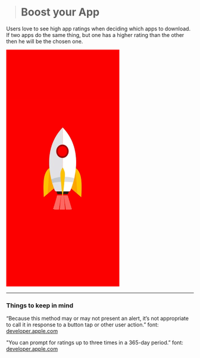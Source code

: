 >  #  Boost your App

Users love to see high app ratings when deciding which apps to download. If two apps do the same thing, but one has a higher rating than the other then he will be the chosen one.

![alt tag](https://github.com/jhonatasrm/boost-your-app/blob/master/boost-your-app-gif.gif)

-----------------
### Things to keep in mind

“Because this method may or may not present an alert, it’s not appropriate to call it in response to a button tap or other user action.” font: [developer.apple.com](https://developer.apple.com/documentation/storekit/skstorereviewcontroller/2851536-requestreview)

"You can prompt for ratings up to three times in a 365-day period.” font: [developer.apple.com](https://developer.apple.com/app-store/ratings-and-reviews/)
